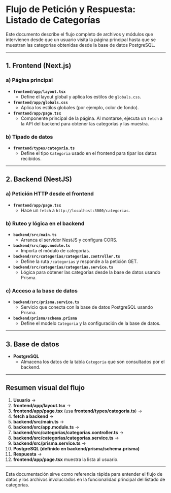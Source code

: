 # Flujo de Petición y Respuesta: Listado de Categorías

Este documento describe el flujo completo de archivos y módulos que intervienen desde que un usuario visita la página principal hasta que se muestran las categorías obtenidas desde la base de datos PostgreSQL.

---

## 1. Frontend (Next.js)

### a) Página principal
- **`frontend/app/layout.tsx`**
  - Define el layout global y aplica los estilos de `globals.css`.
- **`frontend/app/globals.css`**
  - Aplica los estilos globales (por ejemplo, color de fondo).
- **`frontend/app/page.tsx`**
  - Componente principal de la página. Al montarse, ejecuta un `fetch` a la API del backend para obtener las categorías y las muestra.

### b) Tipado de datos
- **`frontend/types/categoria.ts`**
  - Define el tipo `Categoria` usado en el frontend para tipar los datos recibidos.

---

## 2. Backend (NestJS)

### a) Petición HTTP desde el frontend
- **`frontend/app/page.tsx`**
  - Hace un `fetch` a `http://localhost:3000/categorias`.

### b) Ruteo y lógica en el backend
- **`backend/src/main.ts`**
  - Arranca el servidor NestJS y configura CORS.
- **`backend/src/app.module.ts`**
  - Importa el módulo de categorías.
- **`backend/src/categorias/categorias.controller.ts`**
  - Define la ruta `/categorias` y responde a la petición GET.
- **`backend/src/categorias/categorias.service.ts`**
  - Lógica para obtener las categorías desde la base de datos usando Prisma.

### c) Acceso a la base de datos
- **`backend/src/prisma.service.ts`**
  - Servicio que conecta con la base de datos PostgreSQL usando Prisma.
- **`backend/prisma/schema.prisma`**
  - Define el modelo `Categoria` y la configuración de la base de datos.

---

## 3. Base de datos
- **PostgreSQL**
  - Almacena los datos de la tabla `Categoria` que son consultados por el backend.

---

## Resumen visual del flujo

1. **Usuario** →  
2. **frontend/app/layout.tsx** →  
3. **frontend/app/page.tsx** (usa **frontend/types/categoria.ts**) →  
4. **fetch a backend** →  
5. **backend/src/main.ts** →  
6. **backend/src/app.module.ts** →  
7. **backend/src/categorias/categorias.controller.ts** →  
8. **backend/src/categorias/categorias.service.ts** →  
9. **backend/src/prisma.service.ts** →  
10. **PostgreSQL (definido en backend/prisma/schema.prisma)**  
11. **Respuesta** →  
12. **frontend/app/page.tsx** muestra la lista al usuario.

---

Esta documentación sirve como referencia rápida para entender el flujo de datos y los archivos involucrados en la funcionalidad principal del listado de categorías.
